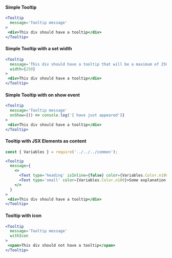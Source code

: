 #### Simple Tooltip

```jsx
<Tooltip
  message='Tooltip message'
>
 <div>This div should have a tooltip</div>
</Tooltip>
```

#### Simple Tooltip with a set width

```jsx
<Tooltip
  message='This div should have a tooltip that will be a maximum of 250px wide.'
  width={250}
>
 <div>This div should have a tooltip</div>
</Tooltip>
```

#### Simple Tooltip with on show event

```jsx
<Tooltip
  message='Tooltip message'
  onShow={() => console.log('I have just appeared')}
>
 <div>This div should have a tooltip</div>
</Tooltip>
```

#### Tooltip with JSX Elements as content

```jsx
const { Variables } = require('../../../common');

<Tooltip
  message={
    <>
      <Text type='heading' isInline={false} color={Variables.Color.n100}>Tooltip Heading</Text>
      <Text type='small' color={Variables.Color.n100}>Some explanation of an element</Text>
    </>
  }
>
 <div>This div should have a tooltip</div>
</Tooltip>
```


#### Tooltip with icon

```jsx
<Tooltip
  message='Tooltip message'
  withIcon
>
 <span>This div should not have a tooltip</span>
</Tooltip>
```
